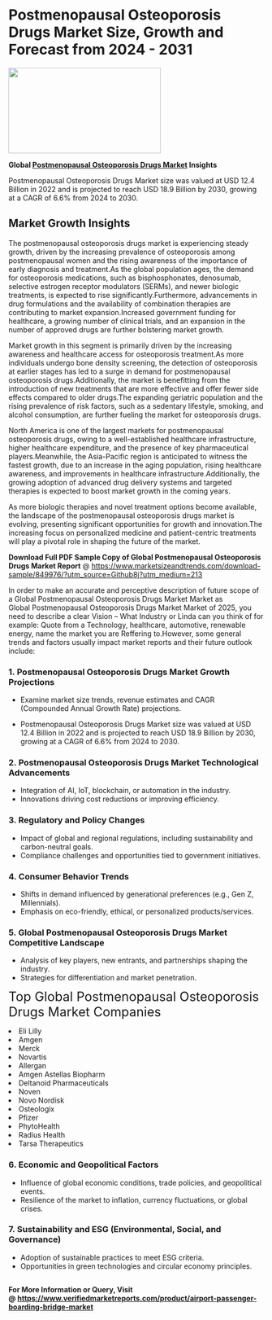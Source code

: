 <H1>Postmenopausal Osteoporosis Drugs Market Size, Growth and Forecast from 2024 - 2031</H1><img class="aligncenter size-medium wp-image-584254" src="https://thirdeyenews.in/wp-content/uploads/2024/09/Global-Market-Research-300x168.jpeg" alt="" width="300" height="168" /><p><strong>Global&nbsp;<a href="https://www.marketsizeandtrends.com/download-sample/849976/?utm_source=Github8j?utm_medium=213">Postmenopausal Osteoporosis Drugs Market</a> Insights</strong></p><p>Postmenopausal Osteoporosis Drugs Market size was valued at USD 12.4 Billion in 2022 and is projected to reach USD 18.9 Billion by 2030, growing at a CAGR of 6.6% from 2024 to 2030.</p><p><h2>Market Growth Insights</h2> <p>The postmenopausal osteoporosis drugs market is experiencing steady growth, driven by the increasing prevalence of osteoporosis among postmenopausal women and the rising awareness of the importance of early diagnosis and treatment.As the global population ages, the demand for osteoporosis medications, such as bisphosphonates, denosumab, selective estrogen receptor modulators (SERMs), and newer biologic treatments, is expected to rise significantly.Furthermore, advancements in drug formulations and the availability of combination therapies are contributing to market expansion.Increased government funding for healthcare, a growing number of clinical trials, and an expansion in the number of approved drugs are further bolstering market growth.</p> <p>Market growth in this segment is primarily driven by the increasing awareness and healthcare access for osteoporosis treatment.As more individuals undergo bone density screening, the detection of osteoporosis at earlier stages has led to a surge in demand for postmenopausal osteoporosis drugs.Additionally, the market is benefitting from the introduction of new treatments that are more effective and offer fewer side effects compared to older drugs.The expanding geriatric population and the rising prevalence of risk factors, such as a sedentary lifestyle, smoking, and alcohol consumption, are further fueling the market for osteoporosis drugs.</p> <p>North America is one of the largest markets for postmenopausal osteoporosis drugs, owing to a well-established healthcare infrastructure, higher healthcare expenditure, and the presence of key pharmaceutical players.Meanwhile, the Asia-Pacific region is anticipated to witness the fastest growth, due to an increase in the aging population, rising healthcare awareness, and improvements in healthcare infrastructure.Additionally, the growing adoption of advanced drug delivery systems and targeted therapies is expected to boost market growth in the coming years.</p> <p>As more biologic therapies and novel treatment options become available, the landscape of the postmenopausal osteoporosis drugs market is evolving, presenting significant opportunities for growth and innovation.The increasing focus on personalized medicine and patient-centric treatments will play a pivotal role in shaping the future of the market.</p> <p><span class=""><strong>Download Full PDF Sample Copy of Global Postmenopausal Osteoporosis Drugs Market Report</strong> @ <a href="https://www.marketsizeandtrends.com/download-sample/849976/?utm_source=Github8j?utm_medium=213" target="_blank">https://www.marketsizeandtrends.com/download-sample/849976/?utm_source=Github8j?utm_medium=213</a></span></p><p>In order to make an accurate and perceptive description of future scope of a Global&nbsp;Postmenopausal Osteoporosis Drugs Market Market as Global&nbsp;Postmenopausal Osteoporosis Drugs Market Market of 2025, you need to describe a clear Vision &ndash; What Industry or Linda can you think of for example: Quote from a Technology, healthcare, automotive, renewable energy, name the market you are Reffering to.However, some general trends and factors usually impact market reports and their future outlook include:</p><h3>1.&nbsp;<strong>Postmenopausal Osteoporosis Drugs Market Growth Projections</strong></h3><ul><li>Examine market size trends, revenue estimates and CAGR (Compounded Annual Growth Rate) projections.</li><li><p>Postmenopausal Osteoporosis Drugs Market size was valued at USD 12.4 Billion in 2022 and is projected to reach USD 18.9 Billion by 2030, growing at a CAGR of 6.6% from 2024 to 2030.</p></li></ul><h3>2.&nbsp;<strong>Postmenopausal Osteoporosis Drugs Market Technological Advancements</strong></h3><ul><li>Integration of AI, IoT, blockchain, or automation in the industry.</li><li>Innovations driving cost reductions or improving efficiency.</li></ul><h3>3.&nbsp;<strong>Regulatory and Policy Changes</strong></h3><ul><li>Impact of global and regional regulations, including sustainability and carbon-neutral goals.</li><li>Compliance challenges and opportunities tied to government initiatives.</li></ul><h3>4.&nbsp;<strong>Consumer Behavior Trends</strong></h3><ul><li>Shifts in demand influenced by generational preferences (e.g., Gen Z, Millennials).</li><li>Emphasis on eco-friendly, ethical, or personalized products/services.</li></ul><h3>5.&nbsp;<strong>Global Postmenopausal Osteoporosis Drugs Market Competitive Landscape</strong></h3><ul><li>Analysis of key players, new entrants, and partnerships shaping the industry.</li><li>Strategies for differentiation and market penetration.</li></ul><p data-pm-slice="1 1 []"><span style="color: inherit; font-family: inherit; font-size: 25px;">Top Global Postmenopausal Osteoporosis Drugs Market Companies</span></p><div class="" data-test-id=""><p><li>Eli Lilly</li><li> Amgen</li><li> Merck</li><li> Novartis</li><li> Allergan</li><li> Amgen Astellas Biopharm</li><li> Deltanoid Pharmaceuticals</li><li> Noven</li><li> Novo Nordisk</li><li> Osteologix</li><li> Pfizer</li><li> PhytoHealth</li><li> Radius Health</li><li> Tarsa Therapeutics</li></p></div><h3>6.&nbsp;<strong>Economic and Geopolitical Factors</strong></h3><ul><li>Influence of global economic conditions, trade policies, and geopolitical events.</li><li>Resilience of the market to inflation, currency fluctuations, or global crises.</li></ul><h3>7.&nbsp;<strong>Sustainability and ESG (Environmental, Social, and Governance)</strong></h3><ul><li>Adoption of sustainable practices to meet ESG criteria.</li><li>Opportunities in green technologies and circular economy principles.</li></ul><h2><strong style="font-size: 14px;">For More Information or Query, Visit @&nbsp;</strong><a style="background-color: #ffffff; font-size: 14px;" href="https://www.marketsizeandtrends.com/report/postmenopausal-osteoporosis-drugs-market/" target="_blank">https://www.verifiedmarketreports.com/product/airport-passenger-boarding-bridge-market</a></h2>
